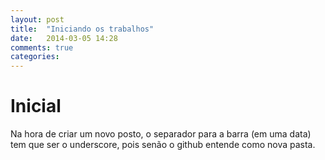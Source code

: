 ```yaml
---
layout: post
title:  "Iniciando os trabalhos"
date:   2014-03-05 14:28
comments: true
categories: 
---
```


# Inicial

Na hora de criar um novo posto, o separador para a barra (em uma data) tem que ser o underscore, pois senão o github entende como nova pasta.
